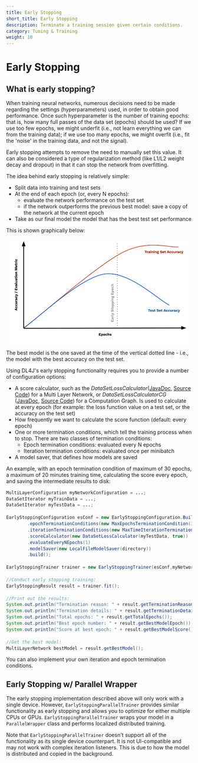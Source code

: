 ```yaml
---
title: Early Stopping
short_title: Early Stopping
description: Terminate a training session given certain conditions.
category: Tuning & Training
weight: 10
---
```


# Early Stopping

## What is early stopping?

When training neural networks, numerous decisions need to be made regarding the settings \(hyperparameters\) used, in order to obtain good performance. Once such hyperparameter is the number of training epochs: that is, how many full passes of the data set \(epochs\) should be used? If we use too few epochs, we might underfit \(i.e., not learn everything we can from the training data\); if we use too many epochs, we might overfit \(i.e., fit the 'noise' in the training data, and not the signal\).

Early stopping attempts to remove the need to manually set this value. It can also be considered a type of regularization method \(like L1/L2 weight decay and dropout\) in that it can stop the network from overfitting.

The idea behind early stopping is relatively simple:

* Split data into training and test sets
* At the end of each epoch \(or, every N epochs\):
  * evaluate the network performance on the test set
  * if the network outperforms the previous best model: save a copy of the network at the current epoch
* Take as our final model the model that has the best test set performance

This is shown graphically below:

![](../../../.gitbook/assets/earlystopping%20%281%29.png)

The best model is the one saved at the time of the vertical dotted line - i.e., the model with the best accuracy on the test set.

Using DL4J's early stopping functionality requires you to provide a number of configuration options:

* A score calculator, such as the _DataSetLossCalculator_\([JavaDoc](https://javadoc.io/doc/org.deeplearning4j/deeplearning4j-nn/latest/org/deeplearning4j/earlystopping/scorecalc/DataSetLossCalculator.html), [Source Code](https://github.com/eclipse/deeplearning4j/blob/c152293ef8d1094c281f5375ded61ff5f8eb6587/deeplearning4j-core/src/main/java/org/deeplearning4j/earlystopping/scorecalc/DataSetLossCalculator.java)\) for a Multi Layer Network, or _DataSetLossCalculatorCG_ \([JavaDoc](https://javadoc.io/doc/org.deeplearning4j/deeplearning4j-nn/latest/org/deeplearning4j/earlystopping/scorecalc/DataSetLossCalculatorCG.html), [Source Code](https://github.com/eclipse/deeplearning4j/blob/c152293ef8d1094c281f5375ded61ff5f8eb6587/deeplearning4j-core/src/main/java/org/deeplearning4j/earlystopping/scorecalc/DataSetLossCalculatorCG.java)\) for a Computation Graph. Is used to calculate at every epoch \(for example: the loss function value on a test set, or the accuracy on the test set\)
* How frequently we want to calculate the score function \(default: every epoch\)
* One or more termination conditions, which tell the training process when to stop. There are two classes of termination conditions:
  * Epoch termination conditions: evaluated every N epochs
  * Iteration termination conditions: evaluated once per minibatch
* A model saver, that defines how models are saved

An example, with an epoch termination condition of maximum of 30 epochs, a maximum of 20 minutes training time, calculating the score every epoch, and saving the intermediate results to disk:

```java
MultiLayerConfiguration myNetworkConfiguration = ...;
DataSetIterator myTrainData = ...;
DataSetIterator myTestData = ...;

EarlyStoppingConfiguration esConf = new EarlyStoppingConfiguration.Builder()
        .epochTerminationConditions(new MaxEpochsTerminationCondition(30))
        .iterationTerminationConditions(new MaxTimeIterationTerminationCondition(20, TimeUnit.MINUTES))
        .scoreCalculator(new DataSetLossCalculator(myTestData, true))
        .evaluateEveryNEpochs(1)
        .modelSaver(new LocalFileModelSaver(directory))
        .build();

EarlyStoppingTrainer trainer = new EarlyStoppingTrainer(esConf,myNetworkConfiguration,myTrainData);

//Conduct early stopping training:
EarlyStoppingResult result = trainer.fit();

//Print out the results:
System.out.println("Termination reason: " + result.getTerminationReason());
System.out.println("Termination details: " + result.getTerminationDetails());
System.out.println("Total epochs: " + result.getTotalEpochs());
System.out.println("Best epoch number: " + result.getBestModelEpoch());
System.out.println("Score at best epoch: " + result.getBestModelScore());

//Get the best model:
MultiLayerNetwork bestModel = result.getBestModel();
```

You can also implement your own iteration and epoch termination conditions.

## Early Stopping w/ Parallel Wrapper

The early stopping implementation described above will only work with a single device. However, `EarlyStoppingParallelTrainer` provides similar functionality as early stopping and allows you to optimize for either multiple CPUs or GPUs. `EarlyStoppingParallelTrainer` wraps your model in a `ParallelWrapper` class and performs localized distributed training.

Note that `EarlyStoppingParallelTrainer` doesn't support all of the functionality as its single device counterpart. It is not UI-compatible and may not work with complex iteration listeners. This is due to how the model is distributed and copied in the background.

